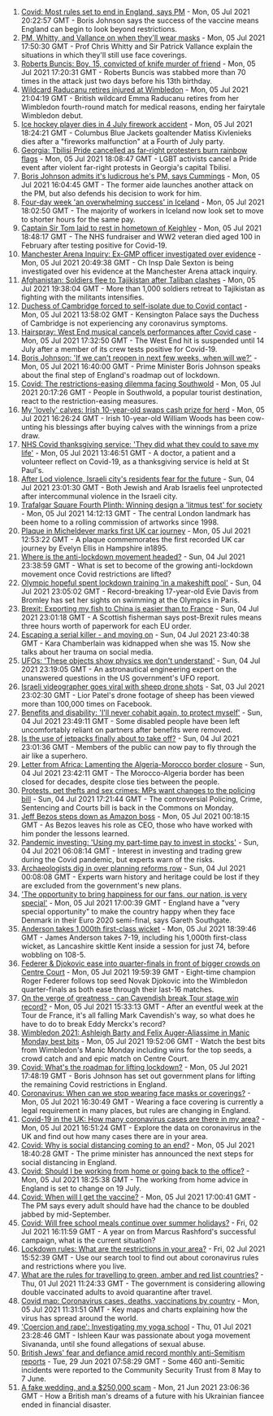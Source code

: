 1. [Covid: Most rules set to end in England, says PM](https://www.bbc.co.uk/news/uk-57725523) - Mon, 05 Jul 2021 20:22:57 GMT - Boris Johnson says the success of the vaccine means England can begin to look beyond restrictions.
2. [PM, Whitty, and Vallance on when they'll wear masks](https://www.bbc.co.uk/news/uk-57728218) - Mon, 05 Jul 2021 17:50:30 GMT - Prof Chris Whitty and Sir Patrick Vallance explain the situations in which they'll still use face coverings.
3. [Roberts Buncis: Boy, 15, convicted of knife murder of friend](https://www.bbc.co.uk/news/uk-england-lincolnshire-57724953) - Mon, 05 Jul 2021 17:20:31 GMT - Roberts Buncis was stabbed more than 70 times in the attack just two days before his 13th birthday.
4. [Wildcard Raducanu retires injured at Wimbledon](https://www.bbc.co.uk/sport/tennis/57724076) - Mon, 05 Jul 2021 21:04:19 GMT - British wildcard Emma Raducanu retires from her Wimbledon fourth-round match for medical reasons, ending her fairytale Wimbledon debut.
5. [Ice hockey player dies in 4 July firework accident](https://www.bbc.co.uk/sport/ice-hockey/57725848) - Mon, 05 Jul 2021 18:24:21 GMT - Columbus Blue Jackets goaltender Matiss Kivlenieks dies after a "fireworks malfunction" at a Fourth of July party.
6. [Georgia: Tbilisi Pride cancelled as far-right protesters burn rainbow flags](https://www.bbc.co.uk/news/world-europe-57727887) - Mon, 05 Jul 2021 18:08:47 GMT - LGBT activists cancel a Pride event after violent far-right protests in Georgia's capital Tbilisi.
7. [Boris Johnson admits it's ludicrous he's PM, says Cummings](https://www.bbc.co.uk/news/uk-politics-57722457) - Mon, 05 Jul 2021 16:04:45 GMT - The former aide launches another attack on the PM, but also defends his decision to work for him.
8. [Four-day week 'an overwhelming success' in Iceland](https://www.bbc.co.uk/news/business-57724779) - Mon, 05 Jul 2021 18:02:50 GMT - The majority of workers in Iceland now look set to move to shorter hours for the same pay.
9. [Captain Sir Tom laid to rest in hometown of Keighley](https://www.bbc.co.uk/news/uk-england-leeds-57725373) - Mon, 05 Jul 2021 18:48:17 GMT - The NHS fundraiser and WW2 veteran died aged 100 in February after testing positive for Covid-19.
10. [Manchester Arena Inquiry: Ex-GMP officer investigated over evidence](https://www.bbc.co.uk/news/uk-england-manchester-57720019) - Mon, 05 Jul 2021 20:49:38 GMT - Ch Insp Dale Sexton is being investigated over his evidence at the Manchester Arena attack inquiry.
11. [Afghanistan: Soldiers flee to Tajikistan after Taliban clashes](https://www.bbc.co.uk/news/world-asia-57720103) - Mon, 05 Jul 2021 19:38:04 GMT - More than 1,000 soldiers retreat to Tajikistan as fighting with the militants intensifies.
12. [Duchess of Cambridge forced to self-isolate due to Covid contact](https://www.bbc.co.uk/news/uk-57721140) - Mon, 05 Jul 2021 13:58:02 GMT - Kensington Palace says the Duchess of Cambridge is not experiencing any coronavirus symptoms.
13. [Hairspray: West End musical cancels performances after Covid case](https://www.bbc.co.uk/news/entertainment-arts-57725704) - Mon, 05 Jul 2021 17:32:50 GMT - The West End hit is suspended until 14 July after a member of its crew tests positive for Covid-19.
14. [Boris Johnson: 'If we can't reopen in next few weeks, when will we?'](https://www.bbc.co.uk/news/uk-57728217) - Mon, 05 Jul 2021 16:40:00 GMT - Prime Minister Boris Johnson speaks about the final step of England's roadmap out of lockdown.
15. [Covid: The restrictions-easing dilemma facing Southwold](https://www.bbc.co.uk/news/uk-england-suffolk-57725734) - Mon, 05 Jul 2021 20:17:26 GMT - People in Southwold, a popular tourist destination, react to the restriction-easing measures.
16. [My 'lovely' calves: Irish 10-year-old swaps cash prize for herd](https://www.bbc.co.uk/news/world-europe-57723463) - Mon, 05 Jul 2021 16:26:24 GMT - Irish 10-year-old William Woods has been cow-unting his blessings after buying calves with the winnings from a prize draw.
17. [NHS Covid thanksgiving service: 'They did what they could to save my life'](https://www.bbc.co.uk/news/57724439) - Mon, 05 Jul 2021 13:46:51 GMT - A doctor, a patient and a volunteer reflect on Covid-19, as a thanksgiving service is held at St Paul's.
18. [After Lod violence, Israeli city's residents fear for the future](https://www.bbc.co.uk/news/world-middle-east-57698950) - Sun, 04 Jul 2021 23:01:30 GMT - Both Jewish and Arab Israelis feel unprotected after intercommunal violence in the Israeli city.
19. [Trafalgar Square Fourth Plinth: Winning design a 'litmus test' for society](https://www.bbc.co.uk/news/uk-england-london-57699300) - Mon, 05 Jul 2021 14:12:13 GMT - The central London landmark has been home to a rolling commission of artworks since 1998.
20. [Plaque in Micheldever marks first UK car journey](https://www.bbc.co.uk/news/uk-england-hampshire-57698243) - Mon, 05 Jul 2021 12:53:22 GMT - A plaque commemorates the first recorded UK car journey by Evelyn Ellis in Hampshire in1895.
21. [Where is the anti-lockdown movement headed?](https://www.bbc.co.uk/news/uk-57702177) - Sun, 04 Jul 2021 23:38:59 GMT - What is set to become of the growing anti-lockdown movement once Covid restrictions are lifted?
22. [Olympic hopeful spent lockdown training 'in a makeshift pool'](https://www.bbc.co.uk/news/uk-england-london-57672878) - Sun, 04 Jul 2021 23:05:02 GMT - Record-breaking 17-year-old Evie Davis from Bromley has set her sights on swimming at the Olympics in Paris.
23. [Brexit: Exporting my fish to China is easier than to France](https://www.bbc.co.uk/news/uk-57696461) - Sun, 04 Jul 2021 23:01:18 GMT - A Scottish fisherman says post-Brexit rules means three hours worth of paperwork for each EU order.
24. [Escaping a serial killer - and moving on](https://www.bbc.co.uk/news/newsbeat-57657820) - Sun, 04 Jul 2021 23:40:38 GMT - Kara Chamberlain was kidnapped when she was 15. Now she talks about her trauma on social media.
25. [UFOs: 'These objects show physics we don't understand'](https://www.bbc.co.uk/news/world-us-canada-57698819) - Sun, 04 Jul 2021 23:19:05 GMT - An astronautical engineering expert on the unanswered questions in the US government's UFO report.
26. [Israeli videographer goes viral with sheep drone shots](https://www.bbc.co.uk/news/world-middle-east-57690125) - Sat, 03 Jul 2021 23:02:30 GMT - Lior Patel's drone footage of sheep has been viewed more than 100,000 times on Facebook.
27. [Benefits and disability: 'I'll never cohabit again, to protect myself'](https://www.bbc.co.uk/news/disability-57482418) - Sun, 04 Jul 2021 23:49:11 GMT - Some disabled people have been left uncomfortably reliant on partners after benefits were removed.
28. [Is the use of jetpacks finally about to take off?](https://www.bbc.co.uk/news/business-57652297) - Sun, 04 Jul 2021 23:01:36 GMT - Members of the public can now pay to fly through the air like a superhero.
29. [Letter from Africa: Lamenting the Algeria-Morocco border closure](https://www.bbc.co.uk/news/world-africa-57467644) - Sun, 04 Jul 2021 23:42:11 GMT - The Morocco-Algeria border has been closed for decades, despite close ties between the people.
30. [Protests, pet thefts and sex crimes: MPs want changes to the policing bill](https://www.bbc.co.uk/news/uk-politics-57680917) - Sun, 04 Jul 2021 17:21:44 GMT - The controversial Policing, Crime, Sentencing and Courts bill is back in the Commons on Monday.
31. [Jeff Bezos steps down as Amazon boss](https://www.bbc.co.uk/news/technology-57704479) - Mon, 05 Jul 2021 00:18:15 GMT - As Bezos leaves his role as CEO, those who have worked with him ponder the lessons learned.
32. [Pandemic investing: 'Using my part-time pay to invest in stocks'](https://www.bbc.co.uk/news/uk-wales-57499560) - Sun, 04 Jul 2021 06:08:14 GMT - Interest in investing and trading grew during the Covid pandemic, but experts warn of the risks.
33. [Archaeologists dig in over planning reforms row](https://www.bbc.co.uk/news/uk-57334928) - Sun, 04 Jul 2021 00:08:08 GMT - Experts warn history and heritage could be lost if they are excluded from the government's new plans.
34. ['The opportunity to bring happiness for our fans, our nation, is very special'](https://www.bbc.co.uk/sport/football/57725655) - Mon, 05 Jul 2021 17:00:39 GMT - England have a "very special opportunity" to make the country happy when they face Denmark in their Euro 2020 semi-final, says Gareth Southgate.
35. [Anderson takes 1,000th first-class wicket](https://www.bbc.co.uk/sport/cricket/57716431) - Mon, 05 Jul 2021 18:39:46 GMT - James Anderson takes 7-19, including his 1,000th first-class wicket, as Lancashire skittle Kent inside a session for just 74, before wobbling on 108-5.
36. [Federer & Djokovic ease into quarter-finals in front of bigger crowds on Centre Court](https://www.bbc.co.uk/sport/tennis/57726016) - Mon, 05 Jul 2021 19:59:39 GMT - Eight-time champion Roger Federer follows top seed Novak Djokovic into the Wimbledon quarter-finals as both ease through their last-16 matches.
37. [On the verge of greatness - can Cavendish break Tour stage win record?](https://www.bbc.co.uk/sport/cycling/57716629) - Mon, 05 Jul 2021 15:33:13 GMT - After an eventful week at the Tour de France, it's all falling Mark Cavendish's way, so what does he have to do to break Eddy Merckx's record?
38. [Wimbledon 2021: Ashleigh Barty and Felix Auger-Aliassime in Manic Monday best bits](https://www.bbc.co.uk/sport/av/tennis/57729935) - Mon, 05 Jul 2021 19:52:06 GMT - Watch the best bits from Wimbledon's Manic Monday including wins for the top seeds, a crowd catch and and epic match on Centre Court.
39. [Covid: What's the roadmap for lifting lockdown?](https://www.bbc.co.uk/news/explainers-52530518) - Mon, 05 Jul 2021 17:48:19 GMT - Boris Johnson has set out government plans for lifting the remaining Covid restrictions in England.
40. [Coronavirus: When can we stop wearing face masks or coverings?](https://www.bbc.co.uk/news/health-51205344) - Mon, 05 Jul 2021 16:30:49 GMT - Wearing a face covering is currently a legal requirement in many places, but rules are changing in England.
41. [Covid-19 in the UK: How many coronavirus cases are there in my area?](https://www.bbc.co.uk/news/uk-51768274) - Mon, 05 Jul 2021 16:51:24 GMT - Explore the data on coronavirus in the UK and find out how many cases there are in your area.
42. [Covid: Why is social distancing coming to an end?](https://www.bbc.co.uk/news/uk-51506729) - Mon, 05 Jul 2021 18:40:28 GMT - The prime minister has announced the next steps for social distancing in England.
43. [Covid: Should I be working from home or going back to the office?](https://www.bbc.co.uk/news/business-52567567) - Mon, 05 Jul 2021 18:25:38 GMT - The working from home advice in England is set to change on 19 July.
44. [Covid: When will I get the vaccine?](https://www.bbc.co.uk/news/health-55045639) - Mon, 05 Jul 2021 17:00:41 GMT - The PM says every adult should have had the chance to be doubled jabbed by mid-September.
45. [Covid: Will free school meals continue over summer holidays?](https://www.bbc.co.uk/news/explainers-53053337) - Fri, 02 Jul 2021 16:11:59 GMT - A year on from Marcus Rashford's successful campaign, what is the current situation?
46. [Lockdown rules: What are the restrictions in your area?](https://www.bbc.co.uk/news/uk-54373904) - Fri, 02 Jul 2021 15:52:39 GMT - Use our search tool to find out about coronavirus rules and restrictions where you live.
47. [What are the rules for travelling to green, amber and red list countries?](https://www.bbc.co.uk/news/explainers-52544307) - Thu, 01 Jul 2021 11:24:33 GMT - The government is considering allowing double vaccinated adults to avoid quarantine after travel.
48. [Covid map: Coronavirus cases, deaths, vaccinations by country](https://www.bbc.co.uk/news/world-51235105) - Mon, 05 Jul 2021 11:31:51 GMT - Key maps and charts explaining how the virus has spread around the world.
49. ['Coercion and rape': Investigating my yoga school](https://www.bbc.co.uk/news/world-asia-india-57400014) - Thu, 01 Jul 2021 23:28:46 GMT - Ishleen Kaur was passionate about yoga movement Sivananda, until she found allegations of sexual abuse.
50. [British Jews' fear and defiance amid record monthly anti-Semitism reports](https://www.bbc.co.uk/news/uk-57339266) - Tue, 29 Jun 2021 07:58:29 GMT - Some 460 anti-Semitic incidents were reported to the Community Security Trust from 8 May to 7 June.
51. [A fake wedding, and a $250,000 scam](https://www.bbc.co.uk/news/world-europe-57358241) - Mon, 21 Jun 2021 23:06:36 GMT - How a British man's dreams of a future with his Ukrainian fiancee ended in financial disaster.
